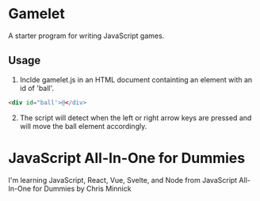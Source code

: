 # Gamelet

A starter program for writing JavaScript games.

## Usage

1.  Inclde gamelet.js in an HTML document containting an
    element with an id of 'ball'.

```html
<div id="ball'>@</div>
```

2.  The script will detect when the left or right arrow
    keys are pressed and will move the ball element
    accordingly.

# JavaScript All-In-One for Dummies

I'm learning JavaScript, React, Vue, Svelte, and Node
from JavaScript All-In-One for Dummies by Chris Minnick
